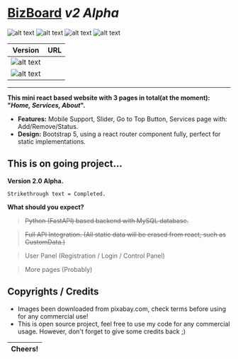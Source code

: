 # [BizBoard](https://github.com/Fixitpanda/biz-ad-board) *v2 Alpha*

![alt text](https://img.shields.io/badge/Code:-orange) ![alt text](https://img.shields.io/badge/Python-3.10+-blue) ![alt text](https://img.shields.io/badge/React-18.2.0+-blue) ![alt text](https://img.shields.io/badge/Bootstrap-5.2+-blue)

| Version                                                  | URL |
| -------------------------------------------------------- |-----|
| ![alt text](https://img.shields.io/badge/Demo-v1.0-orange) |     |
| ![alt text](https://img.shields.io/badge/Demo-v2.0-orange) |     |

---

**This mini react based website with 3 pages in total(at the moment): "*Home,  Services, About*".**

* **Features:** Mobile Support, Slider, Go to Top Button, Services page with: Add/Remove/Status.
* **Design:** Bootstrap 5, using a react router component fully, perfect for static implementations.

## This is on going project...

**Version 2.0 Alpha.**

```
Strikethrough text = Completed.
```

**What should you expect?**

> ~~Python (FastAPI) based backend with MySQL database.~~

> ~~Full API Integration. (All static data will be erased from react, such as CustomData.)~~

> User Panel (Registration / Login / Control Panel)

> More pages (Probably)

## Copyrights / Credits

* Images been downloaded from pixabay.com, check terms before using for any commercial use!
* This is open source project, feel free to use my code for any commercial usage. However, don't forget to give some credits back ;)

| Cheers! |
| ------- |
